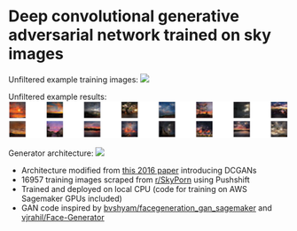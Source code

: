 # Deep convolutional generative adversarial network trained on sky images

Unfiltered example training images:
![](/assets/example-inputss.png)

Unfiltered example results:
![](/assets/example-outputs.png)

Generator architecture: 
![](https://www.researchgate.net/publication/331282441/figure/fig3/AS:729118295478273@1550846756282/Deep-convolutional-generative-adversarial-networks-DCGAN-for-generative-model-of-BF-NSP.png)

- Architecture modified from [this 2016 paper](https://arxiv.org/pdf/1511.06434.pdf) introducing DCGANs
- 16957 training images scraped from [r/SkyPorn](https://www.reddit.com/r/skyporn/) using Pushshift
- Trained and deployed on local CPU (code for training on AWS Sagemaker GPUs included)
- GAN code inspired by [bvshyam/facegeneration_gan_sagemaker](https://github.com/bvshyam/facegeneration_gan_sagemaker) and [vjrahil/Face-Generator](https://github.com/vjrahil/Face-Generator/blob/master/dlnd_face_generation.ipynb)